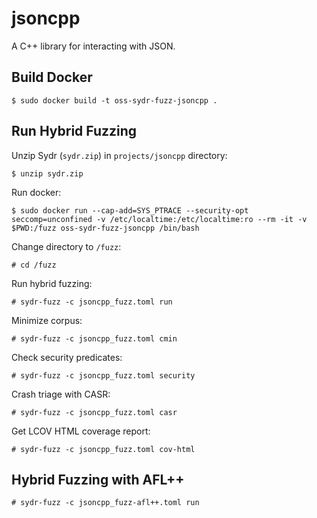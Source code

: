 # jsoncpp

A C++ library for interacting with JSON. 

## Build Docker

    $ sudo docker build -t oss-sydr-fuzz-jsoncpp .

## Run Hybrid Fuzzing

Unzip Sydr (`sydr.zip`) in `projects/jsoncpp` directory:

    $ unzip sydr.zip

Run docker:

    $ sudo docker run --cap-add=SYS_PTRACE --security-opt seccomp=unconfined -v /etc/localtime:/etc/localtime:ro --rm -it -v $PWD:/fuzz oss-sydr-fuzz-jsoncpp /bin/bash

Change directory to `/fuzz`:

    # cd /fuzz

Run hybrid fuzzing:

    # sydr-fuzz -c jsoncpp_fuzz.toml run

Minimize corpus:

    # sydr-fuzz -c jsoncpp_fuzz.toml cmin

Check security predicates:

    # sydr-fuzz -c jsoncpp_fuzz.toml security

Crash triage with CASR:

    # sydr-fuzz -c jsoncpp_fuzz.toml casr

Get LCOV HTML coverage report:

    # sydr-fuzz -c jsoncpp_fuzz.toml cov-html

## Hybrid Fuzzing with AFL++

    # sydr-fuzz -c jsoncpp_fuzz-afl++.toml run
